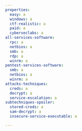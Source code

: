 ```yaml
---
properties:
  easy: a
  windows: a
  ctf-realistic: a
  paid: a
  cyberseclabs: a
all-services-software:
  rpc: a
  netbios: a
  smb: a
  rdp: a
  winrm: a
pentest-services-software:
  smb: a
  netbios: a
  winrm: a
attacks-techniques:
  creds: a
  decrypt: a
  service-escalation: a
subtechniques-spoiler:
  stored-creds: a
  sam-decrypt: a
  insecure-service-executable: a

---
```

